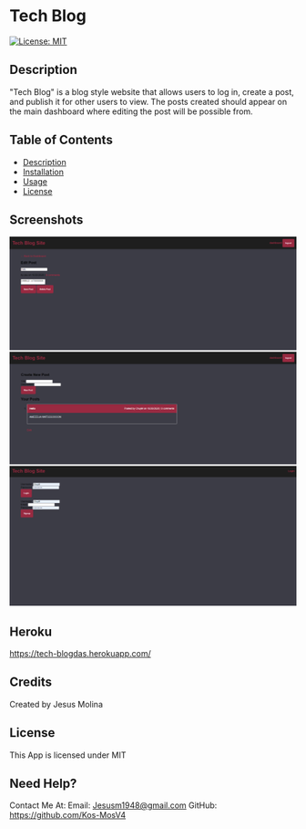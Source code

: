 # Tech Blog

[![License: MIT](https://img.shields.io/badge/License-MIT-yellow.svg)](https://opensource.org/licenses/MIT)

## Description

"Tech Blog" is a blog style website that allows users to log in, create a post, and publish it for other users to view. The posts created should appear on the main dashboard where editing the post will be possible from.

## **Table of Contents**

- [Description](#Description)
- [Installation](#Installation)
- [Usage](#Usage)
- [License](#License)

## Screenshots
![Homepage](./img/edit.png)
![Notes page](./img/homepage.png)
![Notes page](./img/login.png)

## Heroku
https://tech-blogdas.herokuapp.com/

## Credits

Created by Jesus Molina

## License

This App is licensed under MIT

## Need Help?

Contact Me At:
Email: Jesusm1948@gmail.com
GitHub: https://github.com/Kos-MosV4
